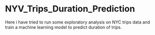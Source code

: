 # NYV_Trips_Duration_Prediction

Here i have tried to run some exploratory analysis on NYC trips data and train a machine learning model to predict duration of trips.
